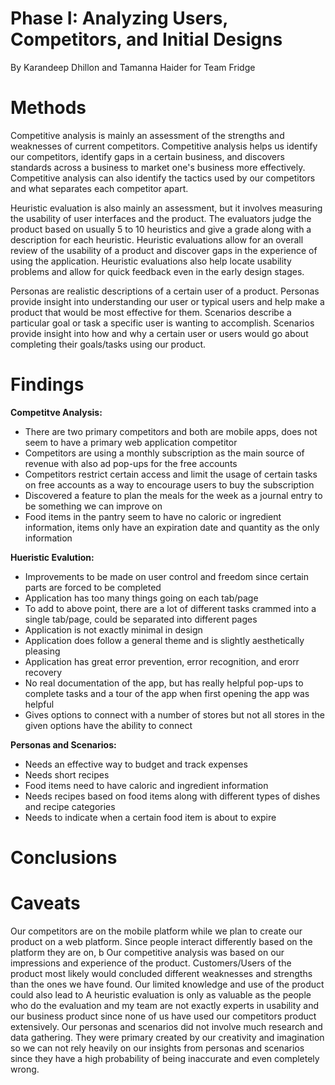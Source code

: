 # Phase I: Analyzing Users, Competitors, and Initial Designs


By Karandeep Dhillon and Tamanna Haider for Team Fridge


# Methods

Competitive analysis is mainly an assessment of the strengths and weaknesses of current competitors. Competitive analysis helps us identify our competitors, identify gaps in a certain business, and discovers standards across a business to market one's business more effectively. Competitive analysis can also identify the tactics used by our competitors and what separates each competitor apart. 

Heuristic evaluation is also mainly an assessment, but it involves measuring the usability of user interfaces and the product. The evaluators judge the product based on usually 5 to 10 heuristics and give a grade along with a description for each heuristic. Heuristic evaluations allow for an overall review of the usability of a product and discover gaps in the experience of using the application. Heuristic evaluations also help locate usability problems and allow for quick feedback even in the early design stages. 

Personas are realistic descriptions of a certain user of a product. Personas provide insight into understanding our user or typical users and help make a product that would be most effective for them. Scenarios describe a particular goal or task a specific user is wanting to accomplish. Scenarios provide insight into how and why a certain user or users would go about completing their goals/tasks using our product. 

# Findings
  **Competitve Analysis:**
*   There are two primary competitors and both are mobile apps, does not seem to have a primary web application competitor
*   Competitors are using a monthly subscription as the main source of revenue with also ad pop-ups for the free accounts
*   Competitors restrict certain access and limit the usage of certain tasks on free accounts as a way to encourage users to buy the subscription
*   Discovered a feature to plan the meals for the week as a journal entry to be something we can improve on 
*   Food items in the pantry seem to have no caloric or ingredient information, items only have an expiration date and quantity as the only information 

  **Hueristic Evalution:**
*   Improvements to be made on user control and freedom since certain parts are forced to be completed 
*   Application has too many things going on each tab/page 
*   To add to above point, there are a lot of different tasks crammed into a single tab/page, could be separated into different pages 
*   Application is not exactly minimal in design 
*   Application does follow a general theme and is slightly aesthetically pleasing
*   Application has great error prevention, error recognition, and erorr recovery
*   No real documentation of the app, but has really helpful pop-ups to complete tasks and a tour of the app when first opening the app was helpful
*   Gives options to connect with a number of stores but not all stores in the given options have the ability to connect 

  **Personas and Scenarios:**
*   Needs an effective way to budget and track expenses
*   Needs short recipes 
*   Food items need to have caloric and ingredient information
*   Needs recipes based on food items along with different types of dishes and recipe categories
*   Needs to indicate when a certain food item is about to expire


# Conclusions
 

# Caveats
  Our competitors are on the mobile platform while we plan to create our product on a web platform. Since people interact differently based on the platform they are on, b
  Our competitive analysis was based on our impressions and experience of the product. Customers/Users of the product most likely would concluded different weaknesses and strengths than the ones we have found. Our limited knowledge and use of the product could also lead to 
  A heuristic evaluation is only as valuable as the people who do the evaluation and my team are not exactly experts in usability and our business product since none of us have used our competitors product extensively. 
  Our personas and scenarios did not involve much research and data gathering. They were primary created by our creativity and imagination so we can not rely heavily on our insights from personas and scenarios since they have a high probability of being inaccurate and even completely wrong. 
